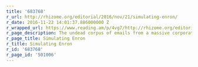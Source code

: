 ```yaml
---
title: '683768'
r_url: http://rhizome.org/editorial/2016/nov/21/simulating-enron/
r_date: 2016-11-22 14:01:37.886000000 Z
r_wrapped_url: https://www.reading.am/p/4vg7/http://rhizome.org/editorial/2016/nov/21/simulating-enron/
r_page_description: The undead corpus of emails from a massive corporate fraud.
r_page_title: Simulating Enron
r_title: Simulating Enron
r_id: '683768'
r_page_id: '501006'
---
```


